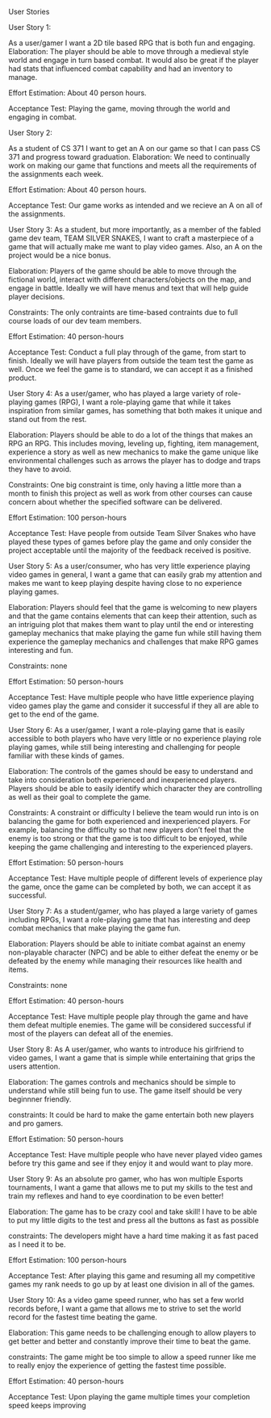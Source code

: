 User Stories

User Story 1: 

As a user/gamer I want a 2D tile based RPG that is both fun and engaging. 
Elaboration: The player should be able to move through a medieval style world and engage in turn based combat. It would also be great if the player had stats that influenced combat capability and had an inventory to manage. 

Effort Estimation: About 40 person hours. 

Acceptance Test: Playing the game, moving through the world and engaging in combat. 


User Story 2:

As a student of CS 371 I want to get an A on our game so that I can pass CS 371 and progress toward graduation.
Elaboration: We need to continually work on making our game that functions and meets all the requirements of the assignments each week.

Effort Estimation: About 40 person hours. 

Acceptance Test: Our game works as intended and we recieve an A on all of the assignments.


User Story 3: 
As a student, but more importantly, as a member of the fabled game dev team, TEAM SILVER SNAKES, I want to craft a masterpiece of a game that will actually make me want to play video games. Also, an A on the project would be a nice bonus.

Elaboration: Players of the game should be able to move through the fictional world, interact with different characters/objects on the map, and engage in battle. Ideally we will have menus and text that will help guide player decisions.

Constraints: The only contraints are time-based contraints due to full course loads of our dev team members.

Effort Estimation: 40 person-hours

Acceptance Test: Conduct a full play through of the game, from start to finish. Ideally we will have players from outside the team test the game as well. Once we feel the game is to standard, we can accept it as a finished product. 


User Story 4:
As a user/gamer, who has played a large variety of role-playing games (RPG), I want a role-playing game that while it takes inspiration from similar games, has something that both makes it unique and stand out from the rest.

Elaboration: Players should be able to do a lot of the things that makes an RPG an RPG. This includes moving, leveling up, fighting, item management, experience a story as well as new mechanics to make the game unique like environmental challenges such as arrows the player has to dodge and traps they have to avoid.

Constraints: One big constraint is time, only having a little more than a month to finish this project as well as work from other courses can cause concern about whether the specified software can be delivered.

Effort Estimation: 100 person-hours

Acceptance Test: Have people from outside Team Silver Snakes who have played these types of games before play the game and only consider the project acceptable until the majority of the feedback received is positive.


User Story 5:
As a user/consumer, who has very little experience playing video games in general, I want a game that can easily grab my attention and makes me want to keep playing despite having close to no experience playing games. 

Elaboration: Players should feel that the game is welcoming to new players and that the game contains elements that can keep their attention, such as an intriguing plot that makes them want to play until the end or interesting gameplay mechanics that make playing the game fun while still having them experience the gameplay mechanics and challenges that make RPG games interesting and fun.

Constraints: none

Effort Estimation: 50 person-hours

Acceptance Test: Have multiple people who have little experience playing video games play the game and consider it successful if they all are able to get to the end of the game.  


User Story 6:
As a user/gamer, I want a role-playing game that is easily accessible to both players who have very little or no experience playing role playing games, while still being interesting and challenging for people familiar with these kinds of games.

Elaboration: The controls of the games should be easy to understand and take into consideration both experienced and inexperienced players. Players should be able to easily identify which character they are controlling as well as their goal to complete the game.

Constraints: A constraint or difficulty I believe the team would run into is on balancing the game for both experienced and inexperienced players. For example, balancing the difficulty so that new players don’t feel that the enemy is too strong or that the game is too difficult to be enjoyed, while keeping the game challenging and interesting to the experienced players.

Effort Estimation: 50 person-hours

Acceptance Test: Have multiple people of different levels of experience play the game, once the game can be completed by both, we can accept it as successful.  


User Story 7:
As a student/gamer, who has played a large variety of games including RPGs, I want a role-playing game that has interesting and deep combat mechanics that make playing the game fun.

Elaboration: Players should be able to initiate combat against an enemy non-playable character (NPC) and be able to either defeat the enemy or be defeated by the enemy while managing their resources like health and items. 

Constraints: none

Effort Estimation: 40 person-hours

Acceptance Test: Have multiple people play through the game and have them defeat multiple enemies. The game will be considered successful if most of the players can defeat all of the enemies.


User Story 8:
As A user/gamer, who wants to introduce his girlfriend to video games, I want a game that is simple while entertaining that grips the users attention.

Elaboration: The games controls and mechanics should be simple to understand while still being fun to use. The game itself should be very beginnner friendly.

constraints: It could be hard to make the game entertain both new players and pro gamers.

Effort Estimation: 50 person-hours

Acceptance Test: Have multiple people who have never played video games before try this game and see if they enjoy it and would want to play more.


User Story 9:
As an absolute pro gamer, who has won multiple Esports tournaments, I want a game that allows me to put my skills to the test and train my reflexes and hand to eye coordination to be even better!

Elaboration: The game has to be crazy cool and take skill! I have to be able to put my little digits to the test and press all the buttons as fast as possible

constraints: The developers might have a hard time making it as fast paced as I need it to be.

Effort Estimation: 100 person-hours

Acceptance Test: After playing this game and resuming all my competitive games my rank needs to go up by at least one division in all of the games.


User Story 10:
As a video game speed runner, who has set a few world records before, I want a game that allows me to strive to set the world record for the fastest time beating the game.

Elaboration: This game needs to be challenging enough to allow players to get better and better and constantly improve their time to beat the game.

constraints: The game might be too simple to allow a speed runner like me to really enjoy the experience of getting the fastest time possible.

Effort Estimation: 40 person-hours

Acceptance Test: Upon playing the game multiple times your completion speed keeps improving

